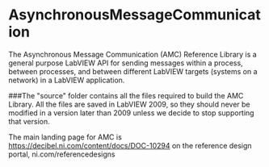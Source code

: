 # AsynchronousMessageCommunication
The Asynchronous Message Communication (AMC) Reference Library is a  general purpose LabVIEW API for sending messages within a process,  between processes, and between different LabVIEW targets (systems on a  network) in a LabVIEW application.

###The "source" folder contains all the files required to build the AMC Library.  All the files are saved in LabVIEW 2009, so they should never be modified in a version later than 2009 unless we decide to stop supporting that version.

The main landing page for AMC is https://decibel.ni.com/content/docs/DOC-10294
on the reference design portal, ni.com/referencedesigns